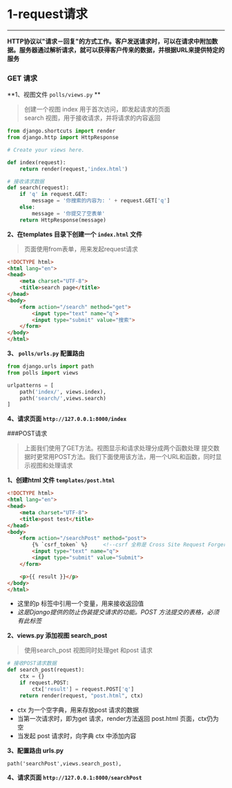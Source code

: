 # 1-request请求

---
**HTTP协议以"请求－回复"的方式工作。客户发送请求时，可以在请求中附加数据。服务器通过解析请求，就可以获得客户传来的数据，并根据URL来提供特定的服务**

### GET 请求

**1、视图文件 `polls/views.py` **  
>创建一个视图 index 用于首次访问，即发起请求的页面  
>search 视图，用于接收请求，并将请求的内容返回

```python
from django.shortcuts import render
from django.http import HttpResponse

# Create your views here.

def index(request):
    return render(request,'index.html')

# 接收请求数据
def search(request):
    if 'q' in request.GET:
        message = '你搜索的内容为: ' + request.GET['q']
    else:
        message = '你提交了空表单'
    return HttpResponse(message)
```
**2、在templates 目录下创建一个 `index.html` 文件**
>页面使用from表单，用来发起request请求

```html
<!DOCTYPE html>
<html lang="en">
<head>
    <meta charset="UTF-8">
    <title>search page</title>
</head>
<body>
    <form action="/search" method="get">
        <input type="text" name="q">
        <input type="submit" value="搜索">
    </form>
</body>
</html>

```
**3、 `polls/urls.py`  配置路由**
```python
from django.urls import path
from polls import views

urlpatterns = [
    path('index/', views.index),
    path('search/',views.search)
]

```

**4、请求页面 `http://127.0.0.1:8000/index`**

###POST请求
>上面我们使用了GET方法。视图显示和请求处理分成两个函数处理
提交数据时更常用POST方法。我们下面使用该方法，用一个URL和函数，同时显示视图和处理请求

**1、创建html 文件 `templates/post.html`**
```html
<!DOCTYPE html>
<html lang="en">
<head>
    <meta charset="UTF-8">
    <title>post test</title>
</head>
<body>
    <form action="/searchPost" method="post">
        {% `csrf_token` %}     <!--csrf 全称是 Cross Site Request Forgery-->
        <input type="text" name="q">
        <input type="submit" value="Submit">
    </form>

    <p>{{ result }}</p>
</body>
</html>

```
* 这里的p 标签中引用一个变量，用来接收返回值  
* *这是Django提供的防止伪装提交请求的功能。POST 方法提交的表格，必须有此标签*


**2、views.py 添加视图 search_post**
>使用search_post 视图同时处理get 和post 请求

```python
# 接收POST请求数据
def search_post(request):
    ctx = {}
    if request.POST:
        ctx['result'] = request.POST['q']
    return render(request, "post.html", ctx)
```
* ctx 为一个空字典，用来存放post 请求的数据
* 当第一次请求时，即为get 请求，render方法返回 post.html 页面，ctx仍为空  
* 当发起 post 请求时，向字典 ctx 中添加内容

**3、配置路由 urls.py**
```django
path('searchPost',views.search_post),
```

**4、请求页面 `http://127.0.0.1:8000/searchPost`**
